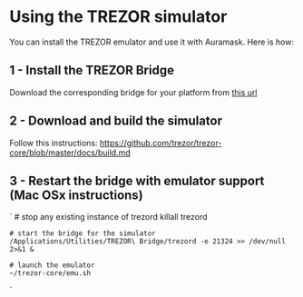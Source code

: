 # Using the TREZOR simulator

You can install the TREZOR emulator and use it with Auramask. 
Here is how:

## 1 - Install the TREZOR Bridge

Download the corresponding bridge for your platform from [this url](https://wallet.trezor.io/data/bridge/latest/index.html)

## 2 - Download and build the simulator

Follow this instructions: https://github.com/trezor/trezor-core/blob/master/docs/build.md

## 3 - Restart the bridge with emulator support (Mac OSx instructions)

`
    # stop any existing instance of trezord
    killall trezord

    # start the bridge for the simulator
    /Applications/Utilities/TREZOR\ Bridge/trezord -e 21324 >> /dev/null 2>&1 &

    # launch the emulator
    ~/trezor-core/emu.sh
`
